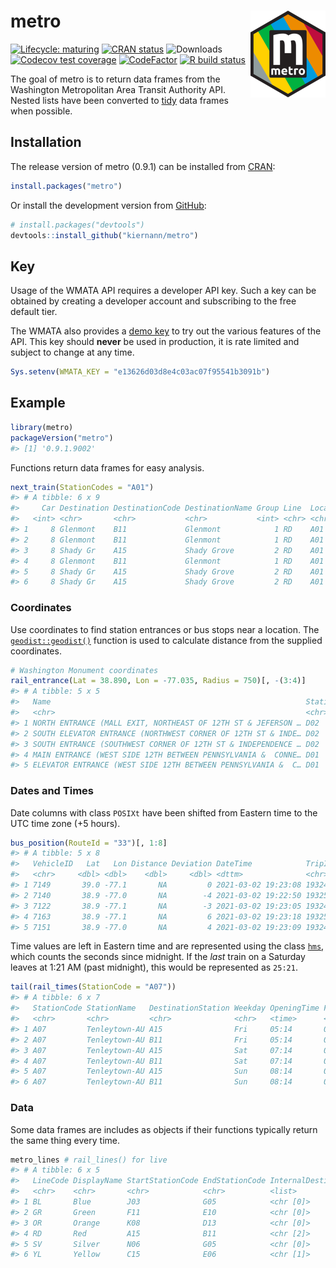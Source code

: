 
<!-- README.md is generated from README.Rmd. Please edit that file -->

# metro <img src='man/figures/logo.png' align="right" height="139" />

<!-- badges: start -->

[![Lifecycle:
maturing](https://lifecycle.r-lib.org/articles/figures/lifecycle-maturing.svg)](https://lifecycle.r-lib.org/articles/stages.html)
[![CRAN
status](https://www.r-pkg.org/badges/version/metro)](https://CRAN.R-project.org/package=metro)
![Downloads](https://cranlogs.r-pkg.org/badges/grand-total/metro)
[![Codecov test
coverage](https://codecov.io/gh/kiernann/metro/branch/master/graph/badge.svg)](https://codecov.io/gh/kiernann/metro?branch=master)
[![CodeFactor](https://www.codefactor.io/repository/github/kiernann/metro/badge)](https://www.codefactor.io/repository/github/kiernann/metro)
[![R build
status](https://github.com/kiernann/metro/workflows/R-CMD-check/badge.svg)](https://github.com/kiernann/metro/actions)
<!-- badges: end -->

The goal of metro is to return data frames from the Washington
Metropolitan Area Transit Authority API. Nested lists have been
converted to [tidy](https://en.wikipedia.org/wiki/Tidy_data) data frames
when possible.

## Installation

The release version of metro (0.9.1) can be installed from
[CRAN](https://cran.r-project.org/package=metro):

``` r
install.packages("metro")
```

Or install the development version from
[GitHub](https://github.com/kiernann/metro):

``` r
# install.packages("devtools")
devtools::install_github("kiernann/metro")
```

## Key

Usage of the WMATA API requires a developer API key. Such a key can be
obtained by creating a developer account and subscribing to the free
default tier.

The WMATA also provides a [demo
key](https://developer.wmata.com/products/5475f236031f590f380924ff) to
try out the various features of the API. This key should **never** be
used in production, it is rate limited and subject to change at any
time.

``` r
Sys.setenv(WMATA_KEY = "e13626d03d8e4c03ac07f95541b3091b")
```

## Example

``` r
library(metro)
packageVersion("metro")
#> [1] '0.9.1.9002'
```

Functions return data frames for easy analysis.

``` r
next_train(StationCodes = "A01")
#> # A tibble: 6 x 9
#>     Car Destination DestinationCode DestinationName Group Line  LocationCode LocationName   Min
#>   <int> <chr>       <chr>           <chr>           <int> <chr> <chr>        <chr>        <int>
#> 1     8 Glenmont    B11             Glenmont            1 RD    A01          Metro Center    -1
#> 2     8 Glenmont    B11             Glenmont            1 RD    A01          Metro Center     5
#> 3     8 Shady Gr    A15             Shady Grove         2 RD    A01          Metro Center     6
#> 4     8 Glenmont    B11             Glenmont            1 RD    A01          Metro Center     9
#> 5     8 Shady Gr    A15             Shady Grove         2 RD    A01          Metro Center     9
#> 6     8 Shady Gr    A15             Shady Grove         2 RD    A01          Metro Center    17
```

### Coordinates

Use coordinates to find station entrances or bus stops near a location.
The [`geodist::geodist()`](https://github.com/hypertidy/geodist)
function is used to calculate distance from the supplied coordinates.

``` r
# Washington Monument coordinates
rail_entrance(Lat = 38.890, Lon = -77.035, Radius = 750)[, -(3:4)]
#> # A tibble: 5 x 5
#>   Name                                                         StationCode   Lat   Lon Distance
#>   <chr>                                                        <chr>       <dbl> <dbl>    <dbl>
#> 1 NORTH ENTRANCE (MALL EXIT, NORTHEAST OF 12TH ST & JEFERSON … D02          38.9 -77.0     582.
#> 2 SOUTH ELEVATOR ENTRANCE (NORTHWEST CORNER OF 12TH ST & INDE… D02          38.9 -77.0     612.
#> 3 SOUTH ENTRANCE (SOUTHWEST CORNER OF 12TH ST & INDEPENDENCE … D02          38.9 -77.0     626.
#> 4 MAIN ENTRANCE (WEST SIDE 12TH BETWEEN PENNSYLVANIA &  CONNE… D01          38.9 -77.0     672.
#> 5 ELEVATOR ENTRANCE (WEST SIDE 12TH BETWEEN PENNSYLVANIA &  C… D01          38.9 -77.0     714.
```

### Dates and Times

Date columns with class `POSIXt` have been shifted from Eastern time to
the UTC time zone (+5 hours).

``` r
bus_position(RouteId = "33")[, 1:8]
#> # A tibble: 5 x 8
#>   VehicleID   Lat   Lon Distance Deviation DateTime            TripID     RouteID
#>   <chr>     <dbl> <dbl>    <dbl>     <dbl> <dttm>              <chr>      <chr>  
#> 1 7149       39.0 -77.1       NA         0 2021-03-02 19:23:08 1932491020 33     
#> 2 7140       38.9 -77.0       NA        -4 2021-03-02 19:22:50 1932532020 33     
#> 3 7122       38.9 -77.1       NA        -3 2021-03-02 19:23:05 1932489020 33     
#> 4 7163       38.9 -77.1       NA         6 2021-03-02 19:23:18 1932531020 33     
#> 5 7151       38.9 -77.0       NA         4 2021-03-02 19:23:09 1932487020 33
```

Time values are left in Eastern time and are represented using the class
[`hms`](https://github.com/tidyverse/hms/issues/28), which counts the
seconds since midnight. If the *last* train on a Saturday leaves at 1:21
AM (past midnight), this would be represented as `25:21`.

``` r
tail(rail_times(StationCode = "A07"))
#> # A tibble: 6 x 7
#>   StationCode StationName   DestinationStation Weekday OpeningTime FirstTime LastTime
#>   <chr>       <chr>         <chr>              <chr>   <time>      <time>    <time>  
#> 1 A07         Tenleytown-AU A15                Fri     05:14       05:46     25:21   
#> 2 A07         Tenleytown-AU B11                Fri     05:14       05:24     24:49   
#> 3 A07         Tenleytown-AU A15                Sat     07:14       07:46     25:21   
#> 4 A07         Tenleytown-AU B11                Sat     07:14       07:24     24:49   
#> 5 A07         Tenleytown-AU A15                Sun     08:14       08:46     23:21   
#> 6 A07         Tenleytown-AU B11                Sun     08:14       08:24     22:49
```

### Data

Some data frames are includes as objects if their functions typically
return the same thing every time.

``` r
metro_lines # rail_lines() for live
#> # A tibble: 6 x 5
#>   LineCode DisplayName StartStationCode EndStationCode InternalDestination
#>   <chr>    <chr>       <chr>            <chr>          <list>             
#> 1 BL       Blue        J03              G05            <chr [0]>          
#> 2 GR       Green       F11              E10            <chr [0]>          
#> 3 OR       Orange      K08              D13            <chr [0]>          
#> 4 RD       Red         A15              B11            <chr [2]>          
#> 5 SV       Silver      N06              G05            <chr [0]>          
#> 6 YL       Yellow      C15              E06            <chr [1]>
```

<!-- refs: start -->
<!-- refs: end -->
